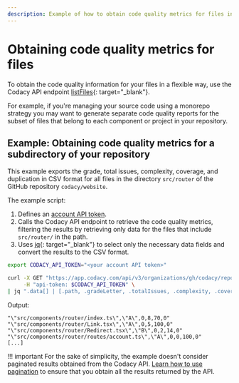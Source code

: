 ```yaml
---
description: Example of how to obtain code quality metrics for files in a repository programmatically using the Codacy API endpoint listFiles.
---
```


# Obtaining code quality metrics for files

To obtain the code quality information for your files in a flexible way, use the Codacy API endpoint [listFiles](https://app.codacy.com/api/api-docs#listfiles){: target="_blank"}.

For example, if you're managing your source code using a monorepo strategy you may want to generate separate code quality reports for the subset of files that belong to each component or project in your repository.

## Example: Obtaining code quality metrics for a subdirectory of your repository

This example exports the grade, total issues, complexity, coverage, and duplication in CSV format for all files in the directory `src/router` of the GitHub repository `codacy/website`.

The example script:

1.  Defines an [account API token](api-tokens.md#account-api-tokens).
1.  Calls the Codacy API endpoint to retrieve the code quality metrics, filtering the results by retrieving only data for the files that include `src/router/` in the path.
1.  Uses [jq](https://github.com/stedolan/jq){: target="_blank"} to select only the necessary data fields and convert the results to the CSV format.

```bash
export CODACY_API_TOKEN="<your account API token>"

curl -X GET "https://app.codacy.com/api/v3/organizations/gh/codacy/repositories/website/files?search=src/router/" \
     -H "api-token: $CODACY_API_TOKEN" \
| jq ".data[] | [.path, .gradeLetter, .totalIssues, .complexity, .coverage, .duplication] | @csv"
```

Output:

```text
"\"src/components/router/index.ts\",\"A\",0,8,70,0"
"\"src/components/router/Link.tsx\",\"A\",0,5,100,0"
"\"src/components/router/Redirect.tsx\",\"B\",0,2,14,0"
"\"src/components/router/routes/account.ts\",\"A\",0,0,100,0"
[...]
```

!!! important
    For the sake of simplicity, the example doesn't consider paginated results obtained from the Codacy API. [Learn how to use pagination](using-the-codacy-api.md#using-pagination) to ensure that you obtain all the results returned by the API.
